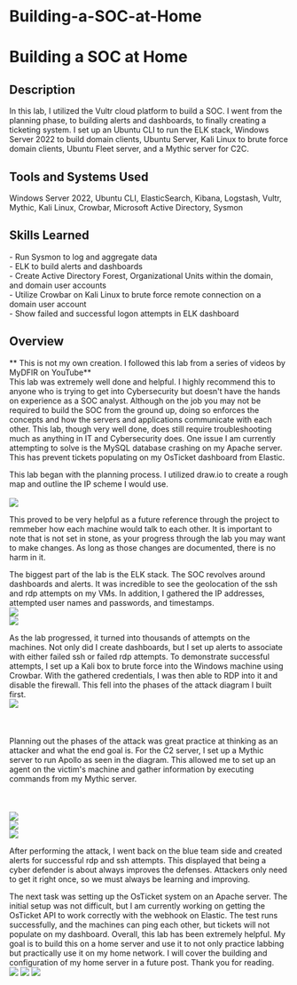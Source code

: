 # Building-a-SOC-at-Home

<h1>Building a SOC at Home</h1>

<h2>Description</h2>
In this lab, I utilized the Vultr cloud platform to build a SOC. I went from the planning phase, to building alerts and dashboards, to finally creating a ticketing system. I set up an Ubuntu CLI to run the ELK stack, Windows Server 2022 to build domain clients, Ubuntu Server, Kali Linux to brute force domain clients, Ubuntu Fleet server, and a Mythic server for C2C. 
<br />

<h2>Tools and Systems Used</h2>
Windows Server 2022, Ubuntu CLI, ElasticSearch, Kibana, Logstash, Vultr, Mythic, Kali Linux, Crowbar, Microsoft Active Directory, Sysmon
<br />

<h2>Skills Learned</h2>
- Run Sysmon to log and aggregate data<br />
- ELK to build alerts and dashboards<br />
- Create Active Directory Forest, Organizational Units within the domain, and domain user accounts<br />
- Utilize Crowbar on Kali Linux to brute force remote connection on a domain user account<br />
- Show failed and successful logon attempts in ELK dashboard</b><br />


<h2> Overview </h2>
** This is not my own creation. I followed this lab from a series of videos by MyDFIR on YouTube** <br/>
This lab was extremely well done and helpful. I highly recommend this to anyone who is trying to get into Cybersecurity but doesn't have the hands on experience as a SOC analyst. Although on the job you may not be required to build the SOC from the ground up, doing so enforces the concepts and how the servers and applications communicate with each other. This lab, though very well done, does still require troubleshooting much as anything in IT and Cybersecurity does. One issue I am currently attempting to solve is the MySQL database crashing on my Apache server. This has prevent tickets populating on my OsTicket dashboard from Elastic. <br/>

This lab began with the planning process. I utilized draw.io to create a rough map and outline the IP scheme I would use. <br /> <br />
<img src="https://imgur.com/xn4Pmd3.png" />

This proved to be very helpful as a future reference through the project to remmeber how each machine would talk to each other. It is important to note that is not set in stone, as your progress through the lab you may want to make changes. As long as those changes are documented, there is no harm in it. <br />

The biggest part of the lab is the ELK stack. The SOC revolves around dashboards and alerts. It was incredible to see the geolocation of the ssh and rdp attempts on my VMs. In addition, I gathered the IP addresses, attempted user names and passwords, and timestamps. 
<br />
<img src="https://imgur.com/Ye5vsZ0.png" />
<br />
<img src="https://imgur.com/aQGowLV.png" />
<br />

As the lab progressed, it turned into thousands of attempts on the machines. Not only did I create dashboards, but I set up alerts to associate with either failed ssh or failed rdp attempts. To demonstrate successful attempts, I set up a Kali box to brute force into the Windows machine using Crowbar. With the gathered credentials, I was then able to RDP into it and disable the firewall. This fell into the phases of the attack diagram I built first. <br />
<img src="https://imgur.com/uCSnFxA.png" />
<br /> <br /> <br /> <br />
Planning out the phases of the attack was great practice at thinking as an attacker and what the end goal is. For the C2 server, I set up a Mythic server to run Apollo as seen in the diagram. This allowed me to set up an agent on the victim's machine and gather information by executing commands from my Mythic server. 
<br /> <br /> <br /> <br />
<img src="https://imgur.com/hHygfAu.png" />
<br />
<img src="https://imgur.com/zBRCbba.png" />
<br />
<img src="https://imgur.com/vcwVHg1.png" />
<br />

After performing the attack, I went back on the blue team side and created alerts for successful rdp and ssh attempts. This displayed that being a cyber defender is about always improves the defenses. Attackers only need to get it right once, so we must always be learning and improving.  <br />

The next task was setting up the OsTicket system on an Apache server. The initial setup was not difficult, but I am currently working on getting the OsTicket API to work correctly with the webhook on Elastic. The test runs successfully, and the machines can ping each other, but tickets will not populate on my dashboard. Overall, this lab has been extremely helpful. My goal is to build this on a home server and use it to not only practice labbing but practically use it on my home network. I will cover the building and configuration of my home server in a future post. Thank you for reading. 
<br />
<img src="https://imgur.com/fO7UG0B.png" />
<img src="https://imgur.com/gu8b9Rr.png" />
<img src="https://imgur.com/XFsQliw.png" />
